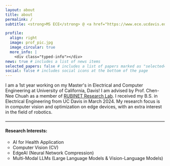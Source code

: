 ```yaml
---
layout: about
title: about
permalink: /
subtitle: <strong>MS ECE</strong> @ <a href="https://www.ece.ucdavis.edu/~chuah/rubinet">RUBINET</a>, UC Davis! ⚡️

profile:
  align: right
  image: prof_pic.jpg
  image_circular: true
  more_info: |
    <div class="typed-info"></div>
news: true # includes a list of news items
selected_papers: false # includes a list of papers marked as "selected={true}"
social: false # includes social icons at the bottom of the page
---
```


I am a 1st year working on my Master's in Electrical and Computer Engineering at University of California, Davis!
I am advised by Prof. Chen-Nee Chuah as a member of
<a href="https://www.ece.ucdavis.edu/~chuah/rubinet">RUBINET Research Lab</a>.
I received my B.S. in Electrical Engineering from UC Davis in March 2024.
My research focus is in computer vision and optimization on edge devices, with an extra interest in the field of robotics.

<hr style="border: none; border-top: 1px solid #ccc; margin: 20px 0;">

<!-- Additional Information Section -->
<div class="additional-section mt-3">
<h4>Research Interests: </h4>
<p class="additional-text">

<ul style="list-style-type: circle;">
  <li>AI for Health Application</li>
  <li>Computer Vision (CV)</li>
  <li>EdgeAI (Neural Network Compression)</li>
  <li>Multi-Modal LLMs (Large Language Models & Vision-Language Models)</li>
</ul>
